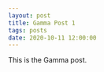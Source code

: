 ```yaml
---
layout: post
title: Gamma Post 1
tags: posts
date: 2020-10-11 12:00:00
---
```


This is the Gamma post.